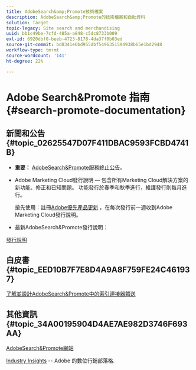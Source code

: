 ```yaml
---
title: AdobeSearch&amp;Promote技術檔案
description: AdobeSearch&amp;Promote的技術檔案和自助資料
solution: Target
topic-legacy: Site search and merchandising
uuid: bb1c49be-7cfd-485a-a848-c5dc8733b009
exl-id: 6920dbf0-beeb-4723-8178-4da37f0b03ed
source-git-commit: bd8341e6bd955dbf5496351594938b65e1bd2948
workflow-type: tm+mt
source-wordcount: '141'
ht-degree: 22%

---
```


# Adobe Search&amp;Promote 指南 {#search-promote-documentation}

## 新聞和公告 {#topic_02625547D07F411DBAC9593FCBD4741B}

* **重要：** [AdobeSearch&amp;Promote服務終止公告](/help/sp-eol.md)。

* Adobe Marketing Cloud發行說明 — 包含所有Marketing Cloud解決方案的新功能、修正和已知問題。 功能發行於春季和秋季進行，維護發行則每月進行。

   搶先使用：註冊[Adobe優先產品更新](https://campaign.adobe.com/webApp/adbePriorityProductSubscribe) ，在每次發行前一週收到Adobe Marketing Cloud發行說明。

* 最新AdobeSearch&amp;Promote發行說明：

[發行說明](/help/c-searchpromote-release-notes/c-rn-02-13-18-version-1811.md)

## 白皮書 {#topic_EED10B7F7E8D4A9A8F759FE24C461937}

[了解並設計AdobeSearch&amp;Promote中的索引連接器饋送](https://marketing.adobe.com/resources/help/en_US/snp/index_connector_feeds.pdf)

## 其他資訊 {#topic_34A00195904D4AE7AE982D3746F693AA}

[AdobeSearch&amp;Promote網站](https://www.adobe.com/solutions/testing-targeting/search-driven-merchandising.html)

[Industry Insights](https://blog.adobe.com/en/topics/digital-transformation.html) -- Adobe 的數位行銷部落格.
